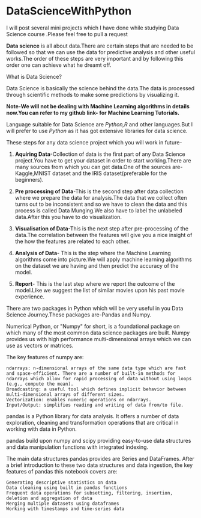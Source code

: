 # DataScienceWithPython
I will post several mini projects which I have done while studying Data Science course .Please feel free to pull a request


**Data science** is all about data.There are certain steps that are needed to be followed so that we can use the data for 
predictive analysis and other useful works.The order of these steps are very important and by following this order one
can achieve what he dreamt off.

What is Data Science?

Data Science is basically the science behind the data.The data is processed through scientific methods to make some predictions by visualizing it.

**Note-We will not be dealing with Machine Learning algorithms in details now.You can refer to my github link- for Machine Learning Tutorials.**

Language suitable for Data Science are *Python,R* and other languages.But I will prefer to use *Python* as it has got extensive libraries for data science.


These steps for any data science project which you will work in future-

1. **Aquiring Data**-Collection of data is the first part of any Data Science project.You have to get your dataset in order to start working.There are many sources from which you can get data.One of the sources are-Kaggle,MNIST dataset and the IRIS dataset(preferable for the beginners).

2. **Pre processing of Data**-This is the second step after data collection where we prepare the data for analysis.The data that we collect often turns out to be inconsistent and so we have to clean the data and this process is called Data Munging.We also have to label the unlabeled data.After this you have to do visualization.

3. **Visualisation of Data**-This is the next step after pre-processing of the data.The correlation between the features will give you a nice insight of the how the features are related to each other.

4. **Analysis of Data**- This is the step where the Machine Learning algorithms come into picture.We will apply machine learning algorithms on the dataset we are having and then predict the accuracy of the model.

5. **Report**- This is the last step where we report the outcome of the model.Like we suggest the list of similar movies upon his past movie experience.

There are two packages in Python which will be very useful in you Data Science Journey.These packages are-Pandas and Numpy.

Numerical Python, or "Numpy" for short, is a foundational package on which many of the most common data science packages are built. Numpy provides us with high performance multi-dimensional arrays which we can use as vectors or matrices.

The key features of numpy are:

    ndarrays: n-dimensional arrays of the same data type which are fast and space-efficient. There are a number of built-in methods for ndarrays which allow for rapid processing of data without using loops (e.g., compute the mean).
    Broadcasting: a useful tool which defines implicit behavior between multi-dimensional arrays of different sizes.
    Vectorization: enables numeric operations on ndarrays.
    Input/Output: simplifies reading and writing of data from/to file.

pandas is a Python library for data analysis. It offers a number of data exploration, cleaning and transformation operations that are critical in working with data in Python.

pandas build upon numpy and scipy providing easy-to-use data structures and data manipulation functions with integrated indexing.

The main data structures pandas provides are Series and DataFrames. After a brief introduction to these two data structures and data ingestion, the key features of pandas this notebook covers are:

    Generating descriptive statistics on data
    Data cleaning using built in pandas functions
    Frequent data operations for subsetting, filtering, insertion, deletion and aggregation of data
    Merging multiple datasets using dataframes
    Working with timestamps and time-series data

